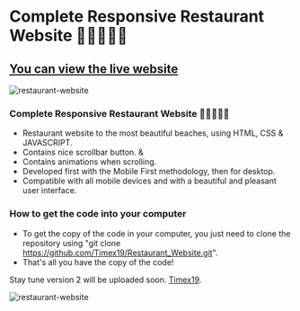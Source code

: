 # Complete Responsive Restaurant Website 🍕🍔🌭🍗😋
## [You can view the live website](https://restaurant-and-food-website.netlify.app/)
![restaurant-website](/Restaurant_Website_screenshot2.png)
###  Complete Responsive Restaurant Website 🍕🍔🌭🍗😋

- Restaurant website to the most beautiful beaches, using HTML, CSS & JAVASCRIPT.
- Contains nice scrollbar button. &
- Contains animations when scrolling.
- Developed first with the Mobile First methodology, then for desktop.
- Compatible with all mobile devices and with a beautiful and pleasant user interface.

### How to get the code into your computer

- To get the copy of the code in your computer, you just need to clone the repository using "git clone https://github.com/Timex19/Restaurant_Website.git".
- That's all you have the copy of the code! 

Stay tune version 2 will be uploaded soon. [Timex19](https://www.github.com/timex19).

![restaurant-website](/Restaurant_Website_screenshot2.png)